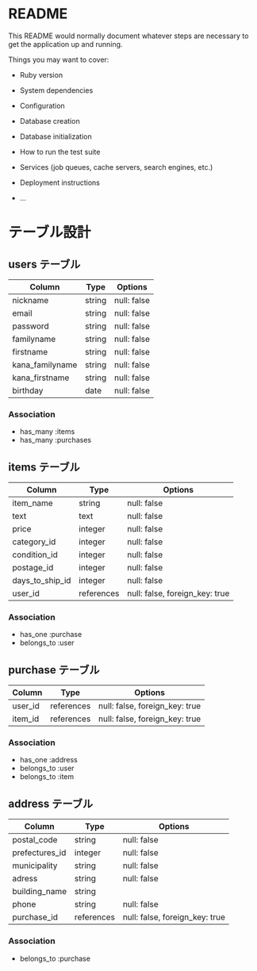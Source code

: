 # README

This README would normally document whatever steps are necessary to get the
application up and running.

Things you may want to cover:

* Ruby version

* System dependencies

* Configuration

* Database creation

* Database initialization

* How to run the test suite

* Services (job queues, cache servers, search engines, etc.)

* Deployment instructions

* ...

# テーブル設計

## users テーブル

| Column           | Type   | Options     |
| ---------------- | ------ | ----------- |
| nickname         | string | null: false |
| email            | string | null: false |
| password         | string | null: false |
| familyname       | string | null: false |
| firstname        | string | null: false |
| kana_familyname  | string | null: false |
| kana_firstname   | string | null: false |
| birthday         | date   | null: false |

### Association

- has_many :items
- has_many :purchases

## items テーブル

| Column          | Type       | Options                        |
| --------------- | ---------- | ------------------------------ |
| item_name       | string     | null: false                    |
| text            | text       | null: false                    |
| price           | integer    | null: false                    |
| category_id     | integer    | null: false                    |
| condition_id    | integer    | null: false                    |
| postage_id      | integer    | null: false                    |
| days_to_ship_id | integer    | null: false                    |
| user_id         | references | null: false, foreign_key: true |

### Association

- has_one :purchase
- belongs_to :user

## purchase テーブル

| Column  | Type       | Options                        |
| ------- | ---------- | ------------------------------ |
| user_id | references | null: false, foreign_key: true |
| item_id | references | null: false, foreign_key: true |

### Association

- has_one :address
- belongs_to :user
- belongs_to :item

## address テーブル

| Column          | Type       | Options                        |
| --------------- | ---------- | ------------------------------ |
| postal_code     | string     | null: false                    |
| prefectures_id  | integer    | null: false                    |
| municipality    | string     | null: false                    |
| adress          | string     | null: false                    |
| building_name   | string     |                                |
| phone           | string     | null: false                    |
| purchase_id     | references | null: false, foreign_key: true |

### Association

- belongs_to :purchase